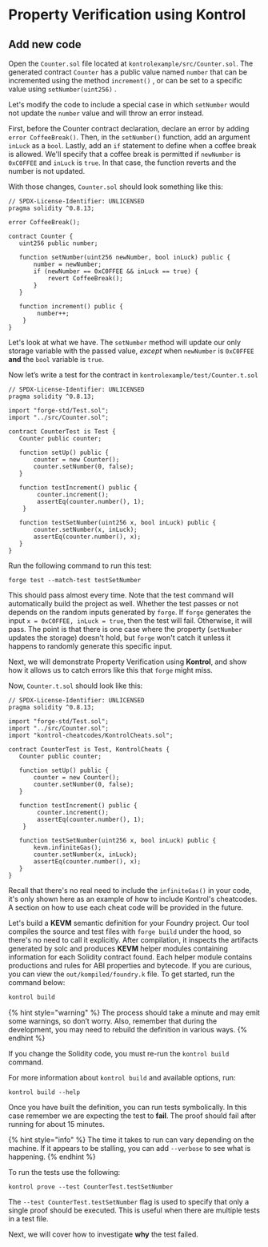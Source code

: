 # Property Verification using Kontrol

## Add new code

Open the `Counter.sol` file located at `kontrolexample/src/Counter.sol`. The generated contract `Counter` has a public value named `number` that can be incremented using the method `increment()` , or can be set to a specific value using `setNumber(uint256)` .

Let's modify the code to include a special case in which `setNumber` would not update the `number` value and will throw an error instead.&#x20;

First, before the Counter contract declaration, declare an error by adding `error CoffeeBreak()`. Then, in the `setNumber()` function, add an argument `inLuck` as a `bool`. Lastly, add an `if` statement to define when a coffee break is allowed. We'll specify that a coffee break is permitted if `newNumber` is `0xC0FFEE` and `inLuck` is `true`. In that case, the function reverts and the number is not updated.

With those changes, `Counter.sol` should look something like this:

```solidity
// SPDX-License-Identifier: UNLICENSED
pragma solidity ^0.8.13;

error CoffeeBreak();

contract Counter {
   uint256 public number;

   function setNumber(uint256 newNumber, bool inLuck) public {
       number = newNumber;
       if (newNumber == 0xC0FFEE && inLuck == true) {
           revert CoffeeBreak();
       }
   }
    
   function increment() public {
        number++;
    }
}
```

Let's look at what we have. The `setNumber` method will update our only storage variable with the passed value, _except_ when `newNumber` is `0xC0FFEE` **and** the `bool` variable is `true`.

Now let’s write a test for the contract in `kontrolexample/test/Counter.t.sol`

```solidity
// SPDX-License-Identifier: UNLICENSED
pragma solidity ^0.8.13;

import "forge-std/Test.sol";
import "../src/Counter.sol";

contract CounterTest is Test {
   Counter public counter;

   function setUp() public {
       counter = new Counter();
       counter.setNumber(0, false);
   }
   
   function testIncrement() public {
        counter.increment();
        assertEq(counter.number(), 1);
    }

   function testSetNumber(uint256 x, bool inLuck) public {
       counter.setNumber(x, inLuck);
       assertEq(counter.number(), x);
   }
}

```

Run the following command to run this test:

```
forge test --match-test testSetNumber
```

This should pass almost every time. Note that the test command will automatically build the project as well. Whether the test passes or not depends on the random inputs generated by `forge`. If `forge` generates the input `x = 0xC0FFEE, inLuck = true`, then the test will fail. Otherwise, it will pass. The point is that there is one case where the property (`setNumber` updates the storage) doesn't hold, but `forge` won't catch it unless it happens to randomly generate this specific input.

Next, we will demonstrate Property Verification using **Kontrol**, and show how it allows us to catch errors like this that `forge` might miss.

Now, `Counter.t.sol` should look like this:

```solidity
// SPDX-License-Identifier: UNLICENSED
pragma solidity ^0.8.13;

import "forge-std/Test.sol";
import "../src/Counter.sol";
import "kontrol-cheatcodes/KontrolCheats.sol";

contract CounterTest is Test, KontrolCheats {
   Counter public counter;

   function setUp() public {
       counter = new Counter();
       counter.setNumber(0, false);
   }

   function testIncrement() public {
        counter.increment();
        assertEq(counter.number(), 1);
    }

   function testSetNumber(uint256 x, bool inLuck) public {
       kevm.infiniteGas();
       counter.setNumber(x, inLuck);
       assertEq(counter.number(), x);
   }
}
```

Recall that there's no real need to include the `infiniteGas()` in your code, it's only shown here as an example of how to include Kontrol's cheatcodes. A section on how to use each cheat code will be provided in the future.

Let's build a **KEVM** semantic definition for your Foundry project. Our tool compiles the source and test files with `forge build` under the hood, so there's no need to call it explicitly. After compilation, it inspects the artifacts generated by solc and produces **KEVM** helper modules containing information for each Solidity contract found. Each helper module contains productions and rules for ABI properties and bytecode. If you are curious, you can view the `out/kompiled/foundry.k` file. To get started, run the command below:

```sh
kontrol build
```

{% hint style="warning" %}
The process should take a minute and may emit some warnings, so don’t worry. Also, remember that during the development, you may need to rebuild the definition in various ways.
{% endhint %}

If you change the Solidity code, you must re-run the `kontrol build` command.

For more information about `kontrol build` and available options, run:

```
kontrol build --help
```

Once you have built the definition, you can run tests symbolically. In this case remember we are expecting the test to **fail**. The proof should fail after running for about 15 minutes.

{% hint style="info" %}
The time it takes to run can vary depending on the machine. If it appears to be stalling, you can add `--verbose` to see what is happening.
{% endhint %}

To run the tests use the following:

```
kontrol prove --test CounterTest.testSetNumber
```

The `--test CounterTest.testSetNumber` flag is used to specify that only a single proof should be executed. This is useful when there are multiple tests in a test file.

Next, we will cover how to investigate **why** the test failed.
